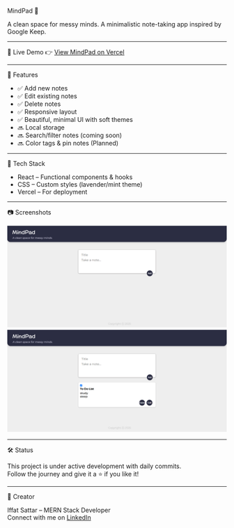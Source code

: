 MindPad 🧠

A clean space for messy minds.
A minimalistic note-taking app inspired by Google Keep.

---

🔗 Live Demo
👉 [View MindPad on Vercel](https://mindpad-eosin.vercel.app/)

---

📌 Features
- ✅ Add new notes
- ✅ Edit existing notes
- ✅ Delete notes
- ✅ Responsive layout
- ✅ Beautiful, minimal UI with soft themes
- 🔜 Local storage
- 🔜 Search/filter notes (coming soon)
- 🔜 Color tags & pin notes (Planned)

---

🚀 Tech Stack
- React – Functional components & hooks
- CSS – Custom styles (lavender/mint theme)
- Vercel – For deployment

---

📷 Screenshots

![Desktop View](screenshots/image1.png)
![Desktop View](image.png)

---

🛠️ Status

This project is under active development with daily commits.  
Follow the journey and give it a ⭐️ if you like it!

---

🙌 Creator

Iffat Sattar – MERN Stack Developer  
Connect with me on [LinkedIn](https://www.linkedin.com/in/iffat12375) 